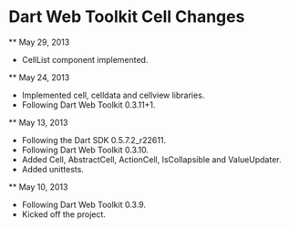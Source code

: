 Dart Web Toolkit Cell Changes
=============================
** May 29, 2013

* CellList component implemented.

** May 24, 2013

* Implemented cell, celldata and cellview libraries.
* Following Dart Web Toolkit 0.3.11+1.

** May 13, 2013

* Following the Dart SDK 0.5.7.2_r22611.
* Following Dart Web Toolkit 0.3.10.
* Added Cell, AbstractCell, ActionCell, IsCollapsible and ValueUpdater.
* Added unittests.

** May 10, 2013

* Following Dart Web Toolkit 0.3.9.
* Kicked off the project.
